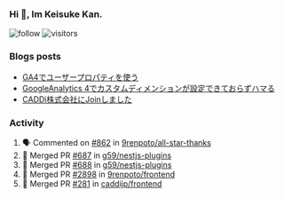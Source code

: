 ### Hi 👋, Im Keisuke Kan.

<!--
**9renpoto/9renpoto** is a ✨ _special_ ✨ repository because its `README.md` (this file) appears on your GitHub profile.

Here are some ideas to get you started:

- 🔭 I’m currently working on ...
- 🌱 I’m currently learning ...
- 👯 I’m looking to collaborate on ...
- 🤔 I’m looking for help with ...
- 💬 Ask me about ...
- 📫 How to reach me: ...
- 😄 Pronouns: ...
- ⚡ Fun fact: ...
-->

![follow](https://img.shields.io/github/followers/9renpoto?label=Follow&style=social)
![visitors](https://komarev.com/ghpvc/?username=9renpoto&label=Profile%20views&color=0e75b6&style=flat)

### Blogs posts

<!-- BLOG-POST-LIST:START -->
- [GA4でユーザープロパティを使う](https://9renpoto.dev/2021/02/21/google-analytics-4-user-properties/)
- [GoogleAnalytics 4でカスタムディメンションが設定できておらずハマる](https://9renpoto.dev/2021/02/13/google-analytics-4/)
- [CADDi株式会社にJoinしました](https://9renpoto.dev/2020/12/05/join/)
<!-- BLOG-POST-LIST:END -->

### Activity

<!--START_SECTION:activity-->
1. 🗣 Commented on [#862](https://github.com/9renpoto/all-star-thanks/issues/862) in [9renpoto/all-star-thanks](https://github.com/9renpoto/all-star-thanks)
2. 🎉 Merged PR [#687](https://github.com/g59/nestjs-plugins/pull/687) in [g59/nestjs-plugins](https://github.com/g59/nestjs-plugins)
3. 🎉 Merged PR [#688](https://github.com/g59/nestjs-plugins/pull/688) in [g59/nestjs-plugins](https://github.com/g59/nestjs-plugins)
4. 🎉 Merged PR [#2898](https://github.com/9renpoto/frontend/pull/2898) in [9renpoto/frontend](https://github.com/9renpoto/frontend)
5. 🎉 Merged PR [#281](https://github.com/caddijp/frontend/pull/281) in [caddijp/frontend](https://github.com/caddijp/frontend)
<!--END_SECTION:activity-->

<!--START_SECTION:waka-->
<!--END_SECTION:waka-->
